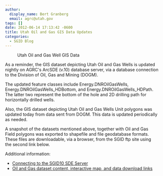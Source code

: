```yaml
---
author:
  display_name: Bert Granberg
  email: agrc@utah.gov
tags: []
date: 2012-06-14 17:13:42 -0600
title: Utah Oil and Gas GIS Data Updates
categories:
  - SGID Blog
---
```

<figure class="caption caption--right"><img class="caption__image" title="utah oil and gas wells" src="{% link images/utah-oil-and-gas-wells.png %}" alt="" /><figcaption class="caption__text">Utah Oil and Gas Well GIS Data</figcaption></figure>
<p>As a reminder, the GIS dataset depicting Utah Oil and Gas Wells is updated nightly on AGRC's ArcSDE (v.10) database server, via a database connection to the Division of Oil, Gas and Mining (DOGM).</p>
<p>The updated feature classes include Energy.DNROilGasWells, Energy.DNROilGasWells_HDBottom, and Energy.DNROilGasWells_HDPath. The latter two represent the bottom of the hole and 2D drilling path for horizontally drilled wells.</p>
<p>Also, the GIS dataset depicting Utah Oil and Gas Wells Unit polygons was updated today from data sent from DOGM. This data is updated periodically as needed.</p>
<p>A snapshot of the datasets mentioned above, together with Oil and Gas Field polygons was exported to shapefile and file geodatabase formats. These files are downloadable, via a browser, from the SGID ftp site using the second link below.</p>
<p>Additional information:</p>
<ul>
<li><a title="How to Connect to the SGID via ArcSDE" href="{% link sgid/state-only/index.md %}">Connecting to the SGID10 SDE Server</a></li>
<li><a title="Oil and Gas" href="{% link data/energy/oil-gas/index.html %}">Oil and Gas dataset content, interactive map, and data download links</a></li>
</ul>
